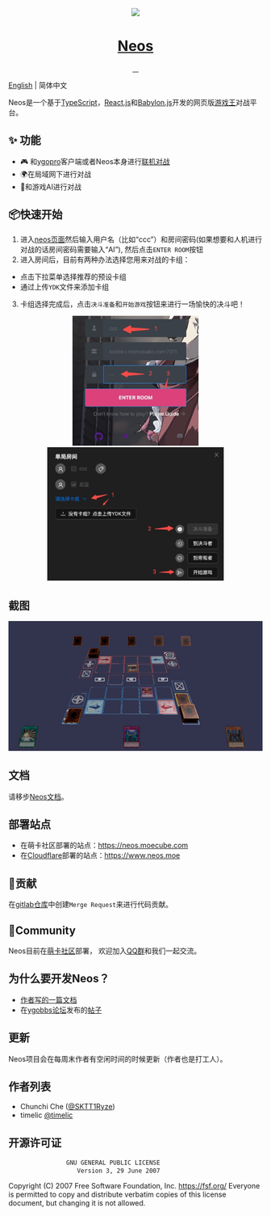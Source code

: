 <p align="center">
  <a href="https://www.neos.moe">
     <img src="https://avatars.githubusercontent.com/u/110732697?s=400&u=d33638f1e89dfb41395a47004fe211fcf219444d&v=4" height="128">
    <h1 align="center">Neos</h1>
  </a>
</p>


<p align="center">
  <a aria-label="Language" href="https://www.typescriptlang.org/">
    <img alt="" src="https://img.shields.io/github/languages/top/DarkNeos/neos-ts?style=for-the-badge">
  </a>
  <a aria-label="React" href="https://reactjs.org/">
    <img alt="" src="https://img.shields.io/badge/react.js-%5E18.2.0-yellow?style=for-the-badge&logo=react">
  </a>
  <a aria-label="Babylon.js" href="https://github.com/BabylonJS/Babylon.js">
    <img alt="" src="https://img.shields.io/badge/babylon.js-%5E5.29.0-red?style=for-the-badge&logo=github">
  </a>
  <a aria-label="License" href="https://github.com/DarkNeos/neos-ts/blob/main/LICENSE">
    <img alt="" src="https://img.shields.io/github/license/DarkNeos/neos-ts?color=&style=for-the-badge">
  </a>
</p>

[English](./README.md) | 简体中文

Neos是一个基于[TypeScript](https://www.typescriptlang.org/)，[React.js](https://reactjs.org/)和[Babylon.js](https://www.babylonjs.com/)开发的网页版[游戏王](https://www.yugioh-card-cn.com/)对战平台。

## ✨ 功能

- 🎮 和[ygopro](https://ygopro.org/)客户端或者Neos本身进行[联机对战](https://neos.moecube.com)
- 🌍在局域网下进行对战
- 🤖️和游戏AI进行对战

## 📦快速开始
1. 进入[neos页面](https://neos.moecube.com)然后输入用户名（比如“ccc”）和房间密码(如果想要和人机进行对战的话房间密码需要输入“AI”), 然后点击`ENTER ROOM`按钮
2. 进入房间后，目前有两种办法选择您用来对战的卡组：
  - 点击下拉菜单选择推荐的预设卡组
  - 通过上传`YDK`文件来添加卡组
3. 卡组选择完成后，点击`决斗准备`和`开始游戏`按钮来进行一场愉快的决斗吧！

<center class="half">
  <img alt="" src="./screenshots/quick_start-login.jpeg" width="250" />
  <img alt="" src="./screenshots/quick_start-room.jpeg" width="350" />
</center>

## 截图
<p align="center">
  <img alt="" src="./screenshots/duel.png" width="512">
</p>

## 文档
请移步[Neos文档](https://doc.neos.moe)。

## 部署站点
* 在萌卡社区部署的站点：https://neos.moecube.com
* 在[Cloudflare](https://www.cloudflare.com/)部署的站点：https://www.neos.moe

## 🤝贡献
在[gitlab仓库](https://code.mycard.moe/mycard/Neos)中创建`Merge Request`来进行代码贡献。

## 🔗Community
Neos目前在[萌卡社区](https://mycard.moe/)部署， 欢迎加入[QQ群](https://github.com/DarkNeos/ygopro-doc/blob/main/assets/ygo_qq.png)和我们一起交流。

## 为什么要开发Neos？
- [作者写的一篇文档](https://github.com/DarkNeos/ygopro-doc/blob/main/doc/progress/2022-07-01_2022-10-07.md)
- 在[ygobbs论坛](https://ygobbs.com/)发布的[帖子](https://ygobbs.com/t/ygopro%E7%BD%91%E9%A1%B5%E7%89%88%E5%BC%80%E5%8F%91%E8%BF%9B%E5%B1%95/403397)

## 更新
Neos项目会在每周末作者有空闲时间的时候更新（作者也是打工人）。

## 作者列表
- Chunchi Che ([@SKTT1Ryze](https://github.com/SKTT1Ryze))
- timelic [@timelic](https://github.com/timelic)

## 开源许可证
                    GNU GENERAL PUBLIC LICENSE
                       Version 3, 29 June 2007

 Copyright (C) 2007 Free Software Foundation, Inc. <https://fsf.org/>
 Everyone is permitted to copy and distribute verbatim copies
 of this license document, but changing it is not allowed.
